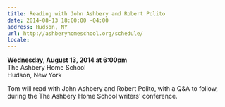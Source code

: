 ```yaml
---
title: Reading with John Ashbery and Robert Polito
date: 2014-08-13 18:00:00 -04:00
address: Hudson, NY
url: http://ashberyhomeschool.org/schedule/
locale: 
---
```


**Wednesday, August 13, 2014 at 6:00pm**  
The Ashbery Home School  
Hudson, New York 

Tom will read with John Ashbery and Robert Polito, with a Q&A to follow, during the The Ashbery Home School writers' conference.
